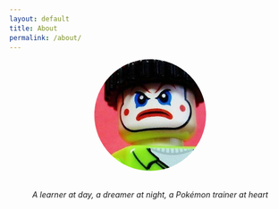 ```yaml
---
layout: default
title: About
permalink: /about/
---
```

<style>
img {
  border-radius: 50%;
  display: block;
  margin-left: auto;
  margin-right: auto;
}
.center {
  padding: 20px 0;
  text-align: center;
}
</style>
<img src="/assets/images/joker.jpg" alt="Avatar" style="width:200px">
<div class="center">
  <p><i>A learner at day, a dreamer at night, a Pokémon trainer at heart</i><p>